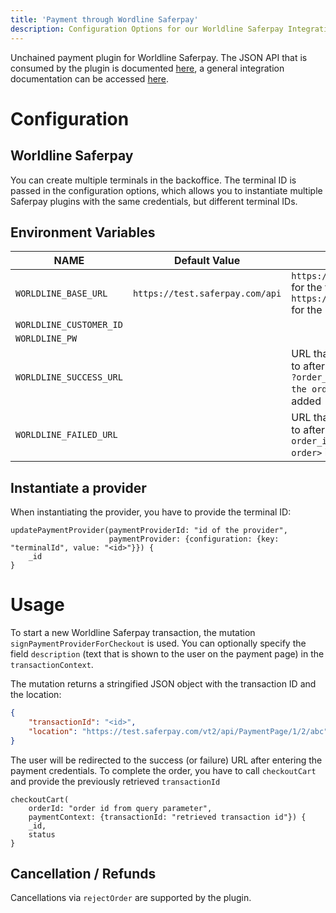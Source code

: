 ```yaml
---
title: 'Payment through Wordline Saferpay'
description: Configuration Options for our Worldline Saferpay Integration
---
```


Unchained payment plugin for Worldline Saferpay. The JSON API that is consumed by the plugin is documented [here](https://saferpay.github.io/jsonapi/), a general integration documentation can be accessed [here](https://docs.saferpay.com/home/integration-guide/introduction).

# Configuration

## Worldline Saferpay

You can create multiple terminals in the backoffice. The terminal ID is passed in the configuration options, which allows you to instantiate multiple Saferpay plugins with the same credentials, but different terminal IDs.

## Environment Variables

| NAME                      | Default Value                          | Description                             |
| ------------------------- | -------------------------------------- | --------------------------------------- |
| `WORLDLINE_BASE_URL`      | `https://test.saferpay.com/api`        | `https://test.saferpay.com/api` for the test system, `https://www.saferpay.com/api` for the production system |
| `WORLDLINE_CUSTOMER_ID`   |                                        |                                         |
| `WORLDLINE_PW`            |                                        |
| `WORLDLINE_SUCCESS_URL`   |                                        | URL that the user is forwarded to after a successful payment. `?order_id=<unchained id of the order>` is automatically added |
| `WORLDLINE_FAILED_URL`    |                                        | URL that the user is forwarded to after a failed payment. `?order_id=<unchained id of the order>` is automatically added |


## Instantiate a provider

When instantiating the provider, you have to provide the terminal ID:
```/*graphql*/
updatePaymentProvider(paymentProviderId: "id of the provider", 
                      paymentProvider: {configuration: {key: "terminalId", value: "<id>"}}) {
    _id
}
```

# Usage

To start a new Worldline Saferpay transaction, the mutation `signPaymentProviderForCheckout` is used. You can optionally specify the field `description` (text that is shown to the user on the payment page) in the `transactionContext`.

The mutation returns a stringified JSON object with the transaction ID and the location:
```json
{
    "transactionId": "<id>",
    "location": "https://test.saferpay.com/vt2/api/PaymentPage/1/2/abc"
}
```
The user will be redirected to the success (or failure) URL after entering the payment credentials. To complete the order, you have to call `checkoutCart` and provide the previously retrieved `transactionId`

```/*graphql*/
checkoutCart(
    orderId: "order id from query parameter",
    paymentContext: {transactionId: "retrieved transaction id"}) { 
    _id, 
    status
}
```

## Cancellation / Refunds

Cancellations via `rejectOrder` are supported by the plugin.